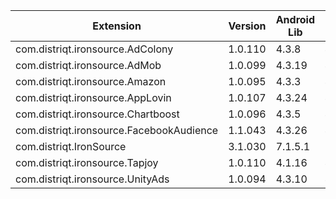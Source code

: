 
| Extension | Version | Android Lib | iOS Lib |
| --- | --- | --- | --- |
| com.distriqt.ironsource.AdColony | 1.0.110 | 4.3.8 | 4.3.9 |
| com.distriqt.ironsource.AdMob | 1.0.099 | 4.3.19 | 4.3.22 |
| com.distriqt.ironsource.Amazon | 1.0.095 | 4.3.3 | 4.3.5 |
| com.distriqt.ironsource.AppLovin | 1.0.107 | 4.3.24 | 4.3.24 |
| com.distriqt.ironsource.Chartboost | 1.0.096 | 4.3.5 | 4.3.6 |
| com.distriqt.ironsource.FacebookAudience | 1.1.043 | 4.3.26 | 4.3.25 |
| com.distriqt.IronSource | 3.1.030 | 7.1.5.1 | 7.1.5 |
| com.distriqt.ironsource.Tapjoy | 1.0.110 | 4.1.16 | 4.1.16 |
| com.distriqt.ironsource.UnityAds | 1.0.094 | 4.3.10 | 4.3.9 |
